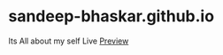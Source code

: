 # sandeep-bhaskar.github.io
Its All about my self Live <a href="https://sandeep-bhaskar.github.io">Preview</a>
